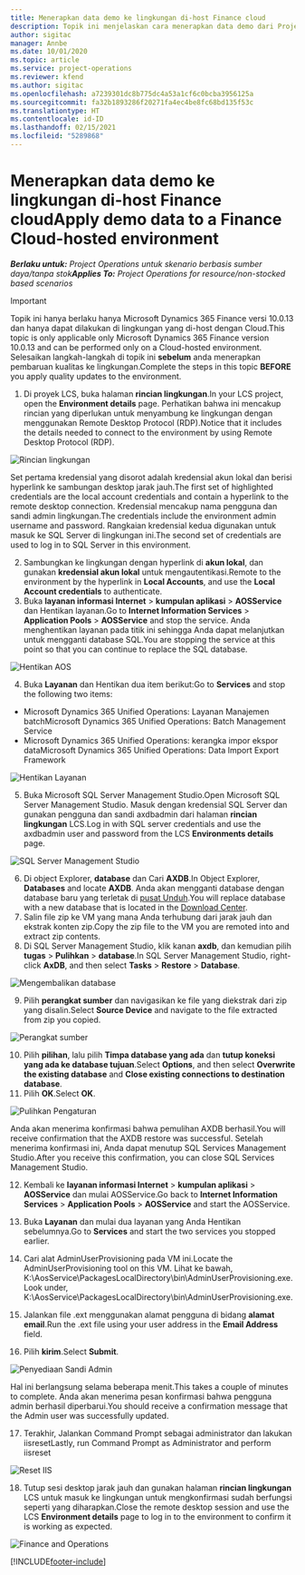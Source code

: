```yaml
---
title: Menerapkan data demo ke lingkungan di-host Finance cloud
description: Topik ini menjelaskan cara menerapkan data demo dari Project Operations ke lingkungan dihost Cloud Dynamics 365 Finance.
author: sigitac
manager: Annbe
ms.date: 10/01/2020
ms.topic: article
ms.service: project-operations
ms.reviewer: kfend
ms.author: sigitac
ms.openlocfilehash: a7239301dc8b775dc4a53a1cf6c0bcba3956125a
ms.sourcegitcommit: fa32b1893286f20271fa4ec4be8fc68bd135f53c
ms.translationtype: HT
ms.contentlocale: id-ID
ms.lasthandoff: 02/15/2021
ms.locfileid: "5289868"
---
```

# <a name="apply-demo-data-to-a-finance-cloud-hosted-environment"></a><span data-ttu-id="d8d98-103">Menerapkan data demo ke lingkungan di-host Finance cloud</span><span class="sxs-lookup"><span data-stu-id="d8d98-103">Apply demo data to a Finance Cloud-hosted environment</span></span>

<span data-ttu-id="d8d98-104">_**Berlaku untuk:** Project Operations untuk skenario berbasis sumber daya/tanpa stok_</span><span class="sxs-lookup"><span data-stu-id="d8d98-104">_**Applies To:** Project Operations for resource/non-stocked based scenarios_</span></span>

> [!IMPORTANT]
> <span data-ttu-id="d8d98-105">Topik ini hanya berlaku hanya Microsoft Dynamics 365 Finance versi 10.0.13 dan hanya dapat dilakukan di lingkungan yang di-host dengan Cloud.</span><span class="sxs-lookup"><span data-stu-id="d8d98-105">This topic is only applicable only Microsoft Dynamics 365 Finance version 10.0.13 and can be performed only on a Cloud-hosted environment.</span></span> <span data-ttu-id="d8d98-106">Selesaikan langkah-langkah di topik ini **sebelum** anda menerapkan pembaruan kualitas ke lingkungan.</span><span class="sxs-lookup"><span data-stu-id="d8d98-106">Complete the steps in this topic **BEFORE** you apply quality updates to the environment.</span></span>

1. <span data-ttu-id="d8d98-107">Di proyek LCS, buka halaman **rincian lingkungan**.</span><span class="sxs-lookup"><span data-stu-id="d8d98-107">In your LCS project, open the **Environment details** page.</span></span> <span data-ttu-id="d8d98-108">Perhatikan bahwa ini mencakup rincian yang diperlukan untuk menyambung ke lingkungan dengan menggunakan Remote Desktop Protocol (RDP).</span><span class="sxs-lookup"><span data-stu-id="d8d98-108">Notice that it includes the details needed to connect to the environment by using Remote Desktop Protocol (RDP).</span></span>

![Rincian lingkungan ](./media/1EnvironmentDetails.png)

<span data-ttu-id="d8d98-110">Set pertama kredensial yang disorot adalah kredensial akun lokal dan berisi hyperlink ke sambungan desktop jarak jauh.</span><span class="sxs-lookup"><span data-stu-id="d8d98-110">The first set of highlighted credentials are the local account credentials and contain a hyperlink to the remote desktop connection.</span></span> <span data-ttu-id="d8d98-111">Kredensial mencakup nama pengguna dan sandi admin lingkungan.</span><span class="sxs-lookup"><span data-stu-id="d8d98-111">The credentials include the environment admin username and password.</span></span> <span data-ttu-id="d8d98-112">Rangkaian kredensial kedua digunakan untuk masuk ke SQL Server di lingkungan ini.</span><span class="sxs-lookup"><span data-stu-id="d8d98-112">The second set of credentials are used to log in to SQL Server in this environment.</span></span>

2. <span data-ttu-id="d8d98-113">Sambungkan ke lingkungan dengan hyperlink di **akun lokal**, dan gunakan **kredensial akun lokal** untuk mengautentikasi.</span><span class="sxs-lookup"><span data-stu-id="d8d98-113">Remote to the environment by the hyperlink in **Local Accounts**, and use the **Local Account credentials** to authenticate.</span></span>
3. <span data-ttu-id="d8d98-114">Buka **layanan informasi Internet** > **kumpulan aplikasi** > **AOSService** dan Hentikan layanan.</span><span class="sxs-lookup"><span data-stu-id="d8d98-114">Go to **Internet Information Services** > **Application Pools** > **AOSService** and stop the service.</span></span> <span data-ttu-id="d8d98-115">Anda menghentikan layanan pada titik ini sehingga Anda dapat melanjutkan untuk mengganti database SQL.</span><span class="sxs-lookup"><span data-stu-id="d8d98-115">You are stopping the service at this point so that you can continue to replace the SQL database.</span></span>

![Hentikan AOS](./media/2StopAOS.png)

4. <span data-ttu-id="d8d98-117">Buka **Layanan** dan Hentikan dua item berikut:</span><span class="sxs-lookup"><span data-stu-id="d8d98-117">Go to **Services** and stop the following two items:</span></span>

- <span data-ttu-id="d8d98-118">Microsoft Dynamics 365 Unified Operations: Layanan Manajemen batch</span><span class="sxs-lookup"><span data-stu-id="d8d98-118">Microsoft Dynamics 365 Unified Operations: Batch Management Service</span></span>
- <span data-ttu-id="d8d98-119">Microsoft Dynamics 365 Unified Operations: kerangka impor ekspor data</span><span class="sxs-lookup"><span data-stu-id="d8d98-119">Microsoft Dynamics 365 Unified Operations: Data Import Export Framework</span></span>

![Hentikan Layanan](./media/3StopServices.png)

5. <span data-ttu-id="d8d98-121">Buka Microsoft SQL Server Management Studio.</span><span class="sxs-lookup"><span data-stu-id="d8d98-121">Open Microsoft SQL Server Management Studio.</span></span> <span data-ttu-id="d8d98-122">Masuk dengan kredensial SQL Server dan gunakan pengguna dan sandi axdbadmin dari halaman **rincian lingkungan** LCS.</span><span class="sxs-lookup"><span data-stu-id="d8d98-122">Log in with SQL server credentials and use the axdbadmin user and password from the LCS **Environments details** page.</span></span>

![SQL Server Management Studio](./media/4SSMS.png)

6. <span data-ttu-id="d8d98-124">Di object Explorer, **database** dan Cari **AXDB**.</span><span class="sxs-lookup"><span data-stu-id="d8d98-124">In Object Explorer, **Databases** and locate **AXDB**.</span></span> <span data-ttu-id="d8d98-125">Anda akan mengganti database dengan database baru yang terletak di [pusat Unduh](https://download.microsoft.com/download/1/a/3/1a314bd2-b082-4a87-abdc-1ba26c92b63d/ProjOpsDemoDataFOGARelease.zip).</span><span class="sxs-lookup"><span data-stu-id="d8d98-125">You will replace database with a new database that is located in the [Download Center](https://download.microsoft.com/download/1/a/3/1a314bd2-b082-4a87-abdc-1ba26c92b63d/ProjOpsDemoDataFOGARelease.zip).</span></span> 
7. <span data-ttu-id="d8d98-126">Salin file zip ke VM yang mana Anda terhubung dari jarak jauh dan ekstrak konten zip.</span><span class="sxs-lookup"><span data-stu-id="d8d98-126">Copy the zip file to the VM you are remoted into and extract zip contents.</span></span>
8. <span data-ttu-id="d8d98-127">Di SQL Server Management Studio, klik kanan **axdb**, dan kemudian pilih **tugas** > **Pulihkan** > **database**.</span><span class="sxs-lookup"><span data-stu-id="d8d98-127">In SQL Server Management Studio, right-click **AxDB**, and then select **Tasks** > **Restore** > **Database**.</span></span>

![Mengembalikan database](./media/5RestoreDatabase.png)

9. <span data-ttu-id="d8d98-129">Pilih **perangkat sumber** dan navigasikan ke file yang diekstrak dari zip yang disalin.</span><span class="sxs-lookup"><span data-stu-id="d8d98-129">Select **Source Device** and navigate to the file extracted from zip you copied.</span></span>

![Perangkat sumber](./media/6SourceDevice.png)

10. <span data-ttu-id="d8d98-131">Pilih **pilihan**, lalu pilih **Timpa database yang ada** dan **tutup koneksi yang ada ke database tujuan**.</span><span class="sxs-lookup"><span data-stu-id="d8d98-131">Select **Options**, and then select **Overwrite the existing database** and **Close existing connections to destination database**.</span></span> 
11. <span data-ttu-id="d8d98-132">Pilih **OK**.</span><span class="sxs-lookup"><span data-stu-id="d8d98-132">Select **OK**.</span></span>

![Pulihkan Pengaturan](./media/7RestoreSetting.png)

<span data-ttu-id="d8d98-134">Anda akan menerima konfirmasi bahwa pemulihan AXDB berhasil.</span><span class="sxs-lookup"><span data-stu-id="d8d98-134">You will receive confirmation that the AXDB restore was successful.</span></span> <span data-ttu-id="d8d98-135">Setelah menerima konfirmasi ini, Anda dapat menutup SQL Services Management Studio.</span><span class="sxs-lookup"><span data-stu-id="d8d98-135">After you receive this confirmation, you can close SQL Services Management Studio.</span></span>

12. <span data-ttu-id="d8d98-136">Kembali ke **layanan informasi Internet** > **kumpulan aplikasi** > **AOSService** dan mulai AOSService.</span><span class="sxs-lookup"><span data-stu-id="d8d98-136">Go back to **Internet Information Services** > **Application Pools** > **AOSService** and start the AOSService.</span></span>
13. <span data-ttu-id="d8d98-137">Buka **Layanan** dan mulai dua layanan yang Anda Hentikan sebelumnya.</span><span class="sxs-lookup"><span data-stu-id="d8d98-137">Go to **Services** and start the two services you stopped earlier.</span></span>

14. <span data-ttu-id="d8d98-138">Cari alat AdminUserProvisioning pada VM ini.</span><span class="sxs-lookup"><span data-stu-id="d8d98-138">Locate the AdminUserProvisioning tool on this VM.</span></span> <span data-ttu-id="d8d98-139">Lihat ke bawah, K:\AosService\PackagesLocalDirectory\bin\AdminUserProvisioning.exe.</span><span class="sxs-lookup"><span data-stu-id="d8d98-139">Look under, K:\AosService\PackagesLocalDirectory\bin\AdminUserProvisioning.exe.</span></span>
15. <span data-ttu-id="d8d98-140">Jalankan file .ext menggunakan alamat pengguna di bidang **alamat email**.</span><span class="sxs-lookup"><span data-stu-id="d8d98-140">Run the .ext file using your user address in the **Email Address** field.</span></span> 
16. <span data-ttu-id="d8d98-141">Pilih **kirim**.</span><span class="sxs-lookup"><span data-stu-id="d8d98-141">Select **Submit**.</span></span>

![Penyediaan Sandi Admin](./media/8AdminUserProvisioning.png)

<span data-ttu-id="d8d98-143">Hal ini berlangsung selama beberapa menit.</span><span class="sxs-lookup"><span data-stu-id="d8d98-143">This takes a couple of minutes to complete.</span></span> <span data-ttu-id="d8d98-144">Anda akan menerima pesan konfirmasi bahwa pengguna admin berhasil diperbarui.</span><span class="sxs-lookup"><span data-stu-id="d8d98-144">You should receive a confirmation message that the Admin user was successfully updated.</span></span>

17. <span data-ttu-id="d8d98-145">Terakhir, Jalankan Command Prompt sebagai administrator dan lakukan iisreset</span><span class="sxs-lookup"><span data-stu-id="d8d98-145">Lastly, run Command Prompt as Administrator and perform iisreset</span></span>

![Reset IIS](./media/9IISReset.png)

18. <span data-ttu-id="d8d98-147">Tutup sesi desktop jarak jauh dan gunakan halaman **rincian lingkungan** LCS untuk masuk ke lingkungan untuk mengkonfirmasi sudah berfungsi seperti yang diharapkan.</span><span class="sxs-lookup"><span data-stu-id="d8d98-147">Close the remote desktop session and use the LCS **Environment details** page to log in to the environment to confirm it is working as expected.</span></span>

![Finance and Operations](./media/10FinanceAndOperations.png)


[!INCLUDE[footer-include](../includes/footer-banner.md)]